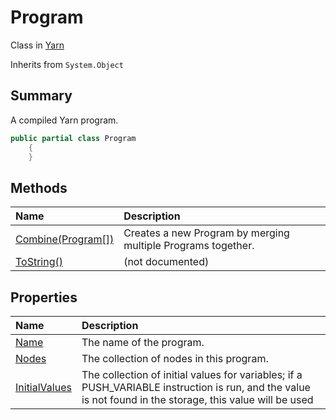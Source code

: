 # Program

Class in [Yarn](/api/csharp/yarn.md)

Inherits from `System.Object`

## Summary


A compiled Yarn program.


```csharp
public partial class Program
    {
    }
```

## Methods

|Name|Description|
|:---|:---|
|[Combine(Program[])](/api/csharp/yarn.program.combine.md)|Creates a new Program by merging multiple Programs together.|
|[ToString()](/api/csharp/yarn.program.tostring.md)|(not documented)|

## Properties

|Name|Description|
|:---|:---|
|[Name](/api/csharp/yarn.program.name.md)|The name of the program.|
|[Nodes](/api/csharp/yarn.program.nodes.md)|The collection of nodes in this program.|
|[InitialValues](/api/csharp/yarn.program.initialvalues.md)|The collection of initial values for variables; if a PUSH_VARIABLE instruction is run, and the value is not found in the storage, this value will be used|

